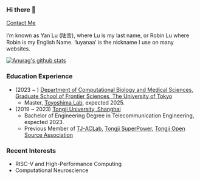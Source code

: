 ### Hi there 👋

[Contact Me](mailto:robinluaa@outlook.com)

I’m known as Yan Lu (陆言), where Lu is my last name, or Robin Lu where Robin is my English Name. ‘luyanaa’ is the nickname I use on many websites.   

[![Anurag's github stats](https://github-readme-stats.vercel.app/api?username=luyanaa)](https://github.com/anuraghazra/github-readme-stats)


### Education Experience
 - (2023 ~ ) [Department of Computational Biology and Medical Sciences, Graduate School of Frontier Sciences, The University of Tokyo](https://www.cbms.k.u-tokyo.ac.jp/)
   - Master, [Toyoshima Lab](https://www.bs.s.u-tokyo.ac.jp/~toyoshimalab/), expected 2025. 
 - (2019 ~ 2023) [Tongji University, Shanghai](https://www.tongji.edu.cn/)
   - Bachelor of Engineering Degree in Telecommunication Engineering, expected 2023.
   - Previous Member of [TJ-ACLab](https://github.com/TJ-ACLAB), [Tongji SuperPower](https://github.com/superpower2022), [Tongji Open Source Association](https://github.com/opentj) 

### Recent Interests
 - RISC-V and High-Performance Computing
 - Computational Neuroscience
